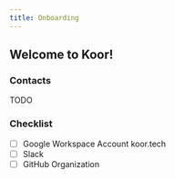 ```yaml
---
title: Onboarding
---
```


## Welcome to Koor!

### Contacts

TODO

### Checklist

- [ ] Google Workspace Account koor.tech
- [ ] Slack
- [ ] GitHub Organization
